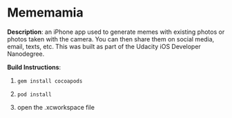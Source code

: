 # Mememamia

**Description**: an iPhone app used to generate memes with existing photos or photos taken with the camera. You can then share them on social media, email, texts, etc. This was built as part of the Udacity iOS Developer Nanodegree. 

**Build Instructions**:

1.
    ```
    gem install cocoapods
    ```

2.
    ```
    pod install
    ```

3.  
    open the .xcworkspace file

